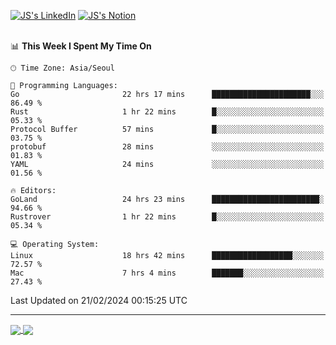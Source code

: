 
[![JS's LinkedIn](https://img.shields.io/badge/LinkedIn-blue?style=for-the-badge&logo=linkedin)](https://www.linkedin.com/in/jaeseung-lee-5a2a32139/) 
[![JS's Notion](https://img.shields.io/badge/Notion-black?style=for-the-badge&logo=notion)](https://bit.ly/ljswiki1) <br><br>
<!-- ![JS's GitHub stats](https://github-readme-stats-lemon-five.vercel.app/api?username=tkxkd0159&hide=contribs,prs,stars,issues&show_icons=true&theme=react&include_all_commits=true)   -->
<!-- ![Top Langs](https://github-readme-stats-lemon-five.vercel.app/api/top-langs/?username=tkxkd0159&layout=compact&hide=jupyter%20notebook,scss,html,css&langs_count=10)  -->


<!--START_SECTION:waka-->
📊 **This Week I Spent My Time On** 

```text
🕑︎ Time Zone: Asia/Seoul

💬 Programming Languages: 
Go                       22 hrs 17 mins      ██████████████████████░░░   86.49 % 
Rust                     1 hr 22 mins        █░░░░░░░░░░░░░░░░░░░░░░░░   05.33 % 
Protocol Buffer          57 mins             █░░░░░░░░░░░░░░░░░░░░░░░░   03.75 % 
protobuf                 28 mins             ░░░░░░░░░░░░░░░░░░░░░░░░░   01.83 % 
YAML                     24 mins             ░░░░░░░░░░░░░░░░░░░░░░░░░   01.56 % 

🔥 Editors: 
GoLand                   24 hrs 23 mins      ████████████████████████░   94.66 % 
Rustrover                1 hr 22 mins        █░░░░░░░░░░░░░░░░░░░░░░░░   05.34 % 

💻 Operating System: 
Linux                    18 hrs 42 mins      ██████████████████░░░░░░░   72.57 % 
Mac                      7 hrs 4 mins        ███████░░░░░░░░░░░░░░░░░░   27.43 % 
```


 Last Updated on 21/02/2024 00:15:25 UTC
<!--END_SECTION:waka-->

---
<a href="https://github.com/tkxkd0159/dsalgo">
  <img align="center" src="https://github-readme-stats-lemon-five.vercel.app/api/pin/?username=tkxkd0159&repo=dsalgo&theme=react" />
</a>
<a href="https://github.com/tkxkd0159/books">
  <img align="center" src="https://github-readme-stats-lemon-five.vercel.app/api/pin/?username=tkxkd0159&repo=books&theme=react" />
</a>

<!---
- 🔭 I’m currently working on ...
- 🌱 I’m currently learning blockchain and distributed network
- 👯 I’m looking to collaborate on ...
- 🤔 I’m looking for help with ...
- 💬 Ask me about ...
- 📫 How to reach me: ...
- 😄 Pronouns: ...
- ⚡ Fun fact: ...
-->
